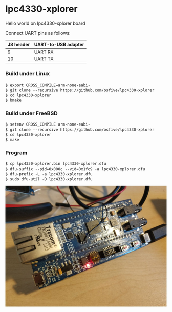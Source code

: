 # lpc4330-xplorer
Hello world on lpc4330-xplorer board

Connect UART pins as follows:

| J8 header | UART-to-USB adapter |
| --------- | ------------------- |
|         9 |             UART RX |
|        10 |             UART TX |

### Build under Linux

    $ export CROSS_COMPILE=arm-none-eabi-
    $ git clone --recursive https://github.com/osfive/lpc4330-xplorer
    $ cd lpc4330-xplorer
    $ bmake

### Build under FreeBSD

    $ setenv CROSS_COMPILE arm-none-eabi-
    $ git clone --recursive https://github.com/osfive/lpc4330-xplorer
    $ cd lpc4330-xplorer
    $ make

### Program
    $ cp lpc4330-xplorer.bin lpc4330-xplorer.dfu
    $ dfu-suffix --pid=0x000c --vid=0x1fc9 -a lpc4330-xplorer.dfu
    $ dfu-prefix -L -a lpc4330-xplorer.dfu
    $ sudo dfu-util -D lpc4330-xplorer.dfu

![alt text](https://raw.githubusercontent.com/osfive/lpc4330-xplorer/master/images/lpc4330-xplorer.jpg)
